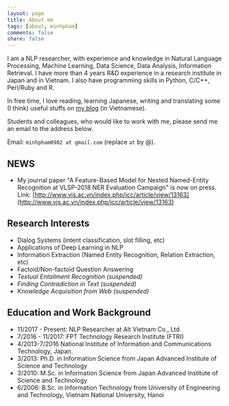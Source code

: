 ```yaml
---
layout: page
title: About me
tags: [about, minhpham]
comments: false
share: false
---
```


I am a NLP researcher, with experience and knowledge in Natural Language Processing, Machine Learning, Data Science, Data Analysis, Information Retrieval. I have more than 4 years R&D experience in a research institute in Japan and in Vietnam. I also have programming skills in Python, C/C++, Perl/Ruby and R.

In free time, I love reading, learning Japanese, writing and translating some (I think) useful stuffs on [my blog](https://khmt.wordpress.com/) (in Vietnamese).

Students and colleagues, who would like to work with me, please send me an email to the address below.

Email: ```minhpham0902 at gmail.com``` (replace ```at``` by @).

## NEWS

* My journal paper "A Feature-Based Model for Nested Named-Entity Recognition at VLSP-2018 NER Evaluation Campaign" is now on press. Link: [http://www.vjs.ac.vn/index.php/jcc/article/view/13163](http://www.vjs.ac.vn/index.php/jcc/article/view/13163)

## Research Interests

* Dialog Systems (intent classification, slot filling, etc)
* Applications of Deep Learning in NLP
* Information Extraction (Named Entity Recognition, Relation Extraction, etc)
* Factoid/Non-factoid Question Answering
* *Textual Entailment Recognition (suspended)*
* *Finding Contradiction in Text (suspended)*
* *Knowledge Acquisition from Web (suspended)*
            
## Education and Work Background

* 11/2017 - Present: NLP Researcher at Alt Vietnam Co., Ltd.
* 7/2016 - 11/2017: FPT Technology Research Institute (FTRI)
* 4/2013-7/2016 National Institute of Information and Communications Technology, Japan.
* 3/2013: Ph.D. in Information Science from Japan Advanced Institute of Science and Technology
* 3/2010: M.Sc. in Information Science from Japan Advanced Institute of Science and Technology
* 6/2006: B.Sc. in Information Technology from University of Engineering and Technology, Vietnam National University, Hanoi
                





